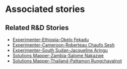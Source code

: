 # Associated stories

<!-- !!DO NOT REMOVE!! start autogenerated hyperlinks -->
## Related R&D Stories
- [Experimenter-Ethiopia-Okelo Fekadu](/stories/?doc=Experimenters_ETH)
- [Experimenter-Cameroon-Roberteau Chaufo Sesh](/stories/?doc=Experimenters_CMR)
- [Experimenter-South Sudan-Jacqueline Aringu](/stories/?doc=Experimenters_SSD)
- [Solutions Mapper\-Zambia\-Salome Nakazwe](/stories/?doc=SolutionMappers_ZMB)
- [Solutions Mapper\-Thailand\-Pattamon Rungchavalnot](/stories/?doc=SolutionMappers_THA)
<!-- !!DO NOT REMOVE!! end autogenerated hyperlinks -->